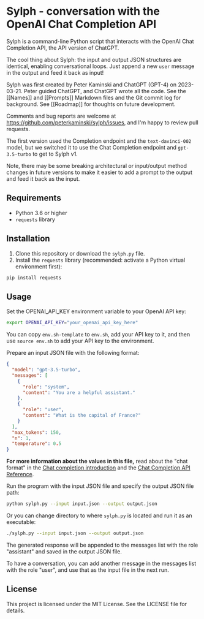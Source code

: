 # Sylph - conversation with the OpenAI Chat Completion API

Sylph is a command-line Python script that interacts with the OpenAI Chat Completion API, the API version of ChatGPT.

The cool thing about Sylph: the input and output JSON structures are identical, enabling conversational loops. Just append a new `user` message in the output and feed it back as input!

Sylph was first created by Peter Kaminski and ChatGPT (GPT-4) on 2023-03-21. Peter guided ChatGPT, and ChatGPT wrote all the code. See the [[Names]] and [[Prompts]] Markdown files and the Git commit log for background. See [[Roadmap]] for thoughts on future development.

Comments and bug reports are welcome at <https://github.com/peterkaminski/sylph/issues>, and I'm happy to review pull requests.

The first version used the Completion endpoint and the `text-davinci-002` model, but we switched it to use the Chat Completion endpoint and `gpt-3.5-turbo` to get to Sylph v1.

Note, there may be some breaking architectural or input/output method changes in future versions to make it easier to add a prompt to the output and feed it back as the input.

## Requirements

- Python 3.6 or higher
- `requests` library

## Installation

1. Clone this repository or download the `sylph.py` file.
2. Install the `requests` library (recommended: activate a Python virtual environment first):

```bash
pip install requests
```

## Usage

Set the OPENAI_API_KEY environment variable to your OpenAI API key:

```bash
export OPENAI_API_KEY="your_openai_api_key_here"
```

You can copy `env.sh-template` to `env.sh`, add your API key to it, and then use `source env.sh` to add your API key to the environment.

Prepare an input JSON file with the following format:

```json
{
  "model": "gpt-3.5-turbo",
  "messages": [
    {
      "role": "system",
      "content": "You are a helpful assistant."
    },
    {
      "role": "user",
      "content": "What is the capital of France?"
    }
  ],
  "max_tokens": 150,
  "n": 1,
  "temperature": 0.5
}
```

**For more information about the values in this file,** read about the "chat format" in the [Chat completion introduction](https://platform.openai.com/docs/guides/chat/introduction) and the [Chat Completion API Reference](https://platform.openai.com/docs/api-reference/chat).

Run the program with the input JSON file and specify the output JSON file path:

```bash
python sylph.py --input input.json --output output.json
```

Or you can change directory to where `sylph.py` is located and run it as an executable:

```bash
./sylph.py --input input.json --output output.json
```

The generated response will be appended to the messages list with the role "assistant" and saved in the output JSON file.

To have a conversation, you can add another message in the messages list with the role "user", and use that as the input file in the next run.

## License

This project is licensed under the MIT License. See the LICENSE file for details.
